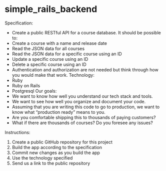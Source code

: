 # simple_rails_backend

Specification:
* Create a public RESTful API for a course database. It should be possible to:
* Create a course with a name and release date
* Read the JSON data for all courses
* Read the JSON data for a specific course using an ID
* Update a specific course using an ID
* Delete a specific course using an ID
* Authentication and authorization are not needed but think through how you would make
that work.
Technology:
* Ruby
* Ruby on Rails
* Postgresql
Our goals:
* We want to know how well you understand our tech stack and tools.
* We want to see how well you organize and document your code.
* Assuming that you are writing this code to go to production, we want to know what
“production ready” means to you.
* Are you comfortable shipping this to thousands of paying customers?
* What if there are thousands of courses? Do you foresee any issues?

Instructions:
1. Create a public GitHub repository for this project
2. Build the app according to the specification
3. Commit new changes as you build the app
4. Use the technology specified
5. Send us a link to the public repository
